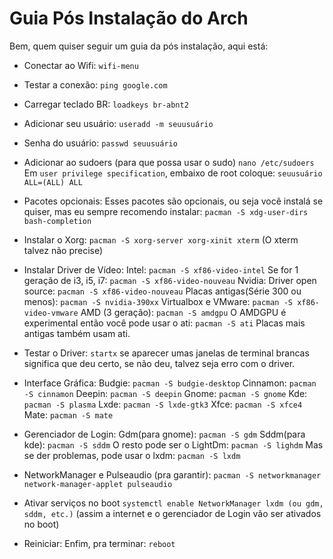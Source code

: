 # Guia Pós Instalação do Arch
Bem, quem quiser seguir um guia da pós instalação, aqui está:
- Conectar ao Wifi:
`wifi-menu`
- Testar a conexão: 
`ping google.com`
- Carregar teclado BR: 
`loadkeys br-abnt2`
- Adicionar seu usuário: 
`useradd -m seuusuário`
- Senha do usuário: 
`passwd seuusuário`
- Adicionar ao sudoers (para que possa usar o sudo)
`nano /etc/sudoers`
Em `user privilege specification`, embaixo de root
coloque: `seuusuário ALL=(ALL) ALL`
- Pacotes opcionais: 
Esses pacotes são opcionais, ou seja você instalá
se quiser, mas eu sempre recomendo instalar:
`pacman -S xdg-user-dirs bash-completion`
- Instalar o Xorg:
`pacman -S xorg-server xorg-xinit xterm`
(O xterm talvez não precise)
- Instalar Driver de Vídeo: 
Intel: `pacman -S xf86-video-intel`
Se for 1 geração de i3, i5, i7:
`pacman -S xf86-video-nouveau`
Nvidia:
Driver open source: `pacman -S xf86-video-nouveau`
Placas antigas(Série 300 ou menos): `pacman -S nvidia-390xx`
Virtualbox e VMware: `pacman -S xf86-video-vmware`
AMD (3 geração): `pacman -S amdgpu`
O AMDGPU é experimental então você pode usar o ati: `pacman -S ati` 
Placas mais antigas também usam ati.
- Testar o Driver: 
`startx` se aparecer umas janelas de terminal brancas significa que deu certo, se não 
deu, talvez seja erro com o driver.

- Interface Gráfica: 
Budgie: `pacman -S budgie-desktop`
Cinnamon: `pacman -S cinnamon` 
Deepin: `pacman -S deepin`
Gnome: `pacman -S gnome`
Kde: `pacman -S plasma`
Lxde: `pacman -S lxde-gtk3`
Xfce: `pacman -S xfce4`
Mate: `pacman -S mate`

- Gerenciador de Login:
Gdm(para gnome): `pacman -S gdm`
Sddm(para kde): `pacman -S sddm`
O resto pode ser o LightDm: `pacman -S lighdm`
Mas se der problemas, pode usar o lxdm: `pacman -S lxdm`
- NetworkManager e Pulseaudio (pra garantir):
`pacman -S networkmanager network-manager-applet pulseaudio`
- Ativar serviços no boot
`systemctl enable NetworkManager lxdm (ou gdm, sddm, etc.)` (assim a internet e o gerenciador de Login vão ser ativados no boot)
- Reiniciar: 
Enfim, pra terminar: `reboot` 




